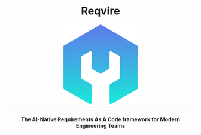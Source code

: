 <div align="center">

# Reqvire

<img src="logo.png" alt="Reqvire Logo" width="200">

---

**The AI-Native Requirements As A Code framework for Modern Engineering Teams**

</div>



